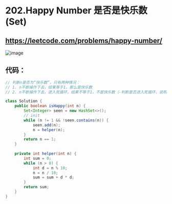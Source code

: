 202.Happy Number 是否是快乐数(Set)
====

https://leetcode.com/problems/happy-number/
-----

![image](https://user-images.githubusercontent.com/91653378/138548699-fd28f989-7431-45e4-8f95-9c056d3447a4.png)

代码：
----
````Java
// 判断n是否为“快乐数”，只有两种情况：
// 1. n不断操作下去，结果等于1，那么是快乐数
// 2. n不断操作下去，进入死循环，结果不等于1，不是快乐数（-判断是否进入死循环，说明有重复的数，可以用hash set）

class Solution {
    public boolean isHappy(int n) {
        Set<Integer> seen = new HashSet<>();
        // init
        while (n != 1 && !seen.contains(n)) {
            seen.add(n);
            n = helper(n);
        }
        return n == 1;
    }
    
    private int helper(int n) {
        int sum = 0;
        while (n > 0) {
            int d = n % 10;
            n = n / 10;
            sum = sum + d * d;
        }
        return sum;
    }
}
````
